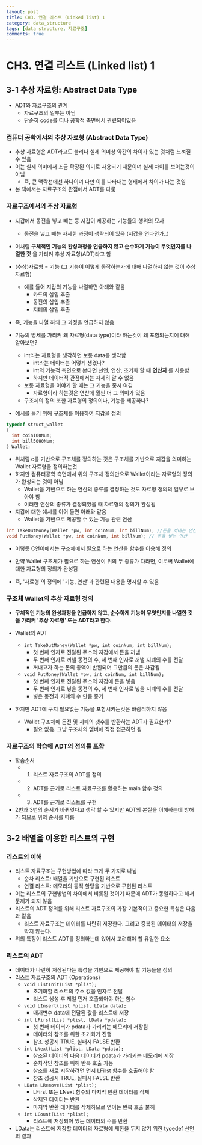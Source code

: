 ```yaml
---
layout: post
title: CH3. 연결 리스트 (Linked list) 1
category: data_structure
tags: [data structure, 자료구조]
comments: true
---
```


# CH3. 연결 리스트 (Linked list) 1

## 3-1 추상 자료형: Abstract Data Type
- ADT와 자료구조의 관계
  - 자료구조의 일부는 아님
  - 단순히 code를 떠나 공학적 측면에서 관련되어있음

### 컴퓨터 공학에서의 추상 자료형 (Abstract Data Type)
- 추상 자료형은 ADT라고도 불리나 실제 의미상 약간의 차이가 있는 것처럼 느껴질 수 있음
- 이는 실제 의미에서 조금 확장된 의미로 사용되기 때문이며 실제 차이를 보이는것이 아님
  - 즉, 큰 맥락선에선 하나이며 다만 이를 나타내는 형태에서 차이가 나는 것임
- 본 책에서는 자료구조의 관점에서 ADT를 다룸

### 자료구조에서의 추상 자료형
- 지갑에서 동전을 넣고 빼는 등 지갑이 제공하는 기능들의 행위의 묘사
  - 동전을 넣고 빼는 자세한 과정이 생략되어 있음 (지갑을 연다던가..)
- 이처럼 __구체적인 기능의 완성과정을 언급하지 않고 순수하게 기능이 무엇인지를 나열한 것__ 을 가리켜 추상 자료형(ADT)라고 함
- (추상)자료형 = 기능 (그 기능이 어떻게 동작하는가에 대해 나열하지 않는 것이 추상 자료형)
  - 예를 들어 지갑의 기능을 나열하면 아래와 같음
    - 카드의 삽입 추출
    - 동전의 삽입 추출
    - 지폐의 삽입 추출
- 즉, 기능을 나열 하되 그 과정을 언급하지 않음

- 기능의 명세를 가리켜 왜 자료형(data type)이라 하는것이 왜 포함되는지에 대해 알아보면?
  - int라는 자료형을 생각하면 보통 data를 생각함
    - int라는 데이터는 어떻게 생겼나?
    - int의 기능적 측면으로 본다면 선언, 연산, 초기화 할 때 __연산자__ 를 사용함
    - 하지만 데이터적 관점에서는 자세히 알 수 없음
  - 보통 자료형을 이야기 할 때는 그 기능을 중시 여김
    - 자료형이라 하는것은 연산에 훨씬 더 그 의미가 있음
  - 구조체의 정의 또한 자료형의 정의이나, 기능을 제공하나?

- 예시를 들기 위해 구조체를 이용하여 지갑을 정의

```c
typedef struct_wallet
{
  int coin100Num;
  int bill5000Num;
} Wallet;
```

- 위처럼 c를 기반으로 구조체를 정의하는 것은 구조체를 기반으로 지갑을 의미하는 Wallet 자료형을 정의하는것
- 하지만 컴퓨터공학 측면에서 위의 구조체 정의만으로 Wallet이라는 자료형의 정의가 완성되는 것이 아님
  - Wallet을 기반으로 하는 연산의 종류를 결정하는 것도 자료형 정의의 일부로 보아야 함
  - 이러한 연산의 종류가 결정되었을 때 자료형의 정의가 완성됨
- 지갑에 대한 예시를 이어 들면 아래와 같음
  - Wallet을 기반으로 제공할 수 있는 기능 관련 연산

```c
int TakeOutMoney(Wallet *pw, int coinNum, int billNum); //돈을 꺼내는 연산
void PutMoney(Wallet *pw, int coinNum, int billNum); // 돈을 넣는 연산
```

- 이렇듯 C언어에서는 구조체에서 필요로 하는 연산을 함수를 이용해 정의
- 만약 Wallet 구조체가 필요로 하는 연산이 위의 두 종류가 다라면, 이로써 Wallet에 대한 자료형의 정의가 완성됨

- 즉, '자료형'의 정의에 '기능, 연산'과 관련된 내용을 명시할 수 있음

### 구조체 Wallet의 추상 자료형 정의
- __구체적인 기능의 완성과정을 언급하지 않고, 순수하게 기능이 무엇인지를 나열한 것을 가리켜 '추상 자료형' 또는 ADT라고 한다.__

- Wallet의 ADT
  - `int TakeOutMoney(Wallet *pw, int coinNum, int billNum);`
    - 첫 번째 인자로 전달된 주소의 지갑에서 돈을 꺼냄
    - 두 번째 인자로 꺼낼 동전의 수, 세 번째 인자로 꺼낼 지폐의 수를 전달
    - 꺼내고자 하는 돈의 총액이 반횐되며 그만큼의 돈은 차감됨
  - `void PutMoney(Wallet *pw, int coinNum, int billNum);`
    - 첫 번째 인자로 전달된 주소의 지갑에 돈을 넣음
    - 두 번째 인자로 넣을 동전의 수, 세 번째 인자로 넣을 지폐의 수를 전달
    - 넣은 동전과 지폐의 수 만큼 증가
- 하지만 ADT에 구지 필요없는 기능을 포함시키는것은 바람직하지 않음
  - Wallet 구조체에 돈전 및 지폐의 갯수를 반환하는 ADT가 필요한가?
    - 필요 없음. 그냥 구조체의 멤버에 직접 접근하면 됨

### 자료구조의 학습에 ADT의 정의를 포함
- 학습순서
  - 1. 리스트 자료구조의 ADT를 정의
  - 2. ADT를 근거로 리스트 자료구조를 활용하는 main 함수 정의
  - 3. ADT를 근거로 리스트를 구현
- 2번과 3번의 순서가 바뀌엇다고 생각 할 수 있지만 ADT의 본질을 이해하는데 방해가 되므로 위의 순서를 따름

## 3-2 배열을 이용한 리스트의 구현

### 리스트의 이해
- 리스트 자료구조는 구현방법에 따라 크게 두 가지로 나뉨
  - 순차 리스트: 배열을 기반으로 구현된 리스트
  - 연결 리스트: 메모리의 동적 할당을 기반으로 구현된 리스트
- 이는 리스트의 구현방법의 차이에서 비롯된 것이기 때문에 ADT가 동일하다고 해서 문제가 되지 않음
- 리스트의 ADT 정의를 위해 리스트 자료구조의 가장 기본적이고 중요현 특성은 다음과 같음
  - 리스트 자료구조는 데이터를 나란히 저장한다. 그리고 중복된 데이터의 저장을 막지 않는다.
- 위의 특징이 리스트 ADT를 정의하는데 있어서 고려해야 할 유일한 요소

### 리스트의 ADT
- 데이터가 나란히 저장된다는 특성을 기반으로 제공해야 할 기능들을 정의
- 리스트 자료구조의 ADT (Operations)
  - `void ListInit(List *plist);`
    - 초기화할 리스트의 주소 값을 인자로 전달
    - 리스트 생성 후 제일 먼저 호출되어야 하는 함수
  - `void LInsert(List *plist, LData data);`
    - 매개변수 data에 전달된 값을 리스트에 저장
  - `int LFirst(List *plist, LData *pdata);`
    - 첫 번째 데이터가 pdata가 가리키는 메모리에 저장됨
    - 데이터의 참조를 위한 초기화가 진행
    - 참조 성공시 TRUE, 실패시 FALSE 반환
  - `int LNext(List *plist, LData *pdata);`
    - 참조된 데이터의 다음 데이터가 pdata가 가리키는 메모리에 저장
    - 순차적인 참조를 위해 반복 호출 가능
    - 참조를 새로 시작하려면 먼저 LFirst 함수를 호출해야 함
    - 참조 성공시 TRUE, 실패시 FALSE 반환
  - `LData LRemove(List *plist);`
    - LFirst 또는 LNext 함수의 마지막 반환 데이터를 삭제
    - 삭제된 데이터는 반환
    - 마지막 반환 데이터를 삭제하므로 연이는 반복 호출 불허
  - `int LCount(List *plist);`
    - 리스트에 저장되어 있는 데이터의 수를 반환
- LData는 리스트에 저장할 데이터의 자료형에 제한을 두지 않기 위한 tyoedef 선언의 결과
